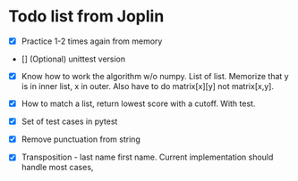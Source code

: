 # Todo list from Joplin

* [x] Practice 1-2 times again from memory
* [] (Optional) unittest version
* [x] Know how to work the algorithm w/o numpy.  List of list.  Memorize that y is in inner list, x in outer.  Also have to do 
  matrix[x][y] not matrix[x,y].
* [x] How to match a list, return lowest score with a cutoff.  With test.
* [x] Set of test cases in  pytest
* [x] Remove punctuation from string
* [x] Transposition - last name first name.  Current implementation should handle most cases, 

